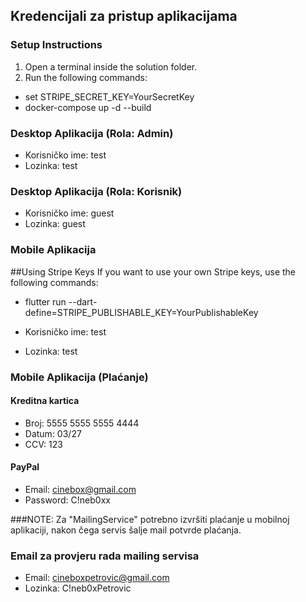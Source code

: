 ## Kredencijali za pristup aplikacijama

### Setup Instructions

1. Open a terminal inside the solution folder.
2. Run the following commands:
- set STRIPE_SECRET_KEY=YourSecretKey
- docker-compose up -d --build


### Desktop Aplikacija (Rola: Admin)
- Korisničko ime: test
- Lozinka: test

### Desktop Aplikacija (Rola: Korisnik)
- Korisničko ime: guest
- Lozinka: guest

### Mobile Aplikacija

  ##Using Stripe Keys
  If you want to use your own Stripe keys, use the following commands:
   - flutter run --dart-define=STRIPE_PUBLISHABLE_KEY=YourPublishableKey

- Korisničko ime: test
- Lozinka: test

### Mobile Aplikacija (Plaćanje)
 #### Kreditna kartica
  - Broj: 5555 5555 5555 4444
  - Datum: 03/27
  - CCV: 123

 #### PayPal
  - Email: cinebox@gmail.com
  - Password: C!neb0xx

###NOTE: Za "MailingService" potrebno izvršiti plaćanje u mobilnoj aplikaciji, nakon čega servis šalje mail potvrde plaćanja.

### Email za provjeru rada mailing servisa 
- Email: cineboxpetrovic@gmail.com
- Lozinka: C!neb0xPetrovic
